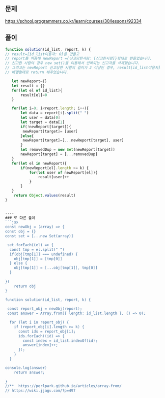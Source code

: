 ## 문제
https://school.programmers.co.kr/learn/courses/30/lessons/92334

## 풀이
```jsx
function solution(id_list, report, k) {
// result={id_list이용자: 0}를 만들고  
// report를 이용해 newReport ={신고당한사람: [신고한사람]}형태로 만들었습니다.
// 신고한 사람의 경우 new set()을 이용해서 반복되는 신고자를 삭제했습니다.
// 그리고는 newReport 신고당한 사람의 길이가 2 이상인 경우, result[id_list이용자]++을 해주고 
// 배열형태로 return 해주었습니다.

   let newReport={}
   let result = {}
   for(let el of id_list){
       result[el]=0
   }

   for(let i=0; i<report.length; i++){
       let data = report[i].split(" ")
       let user = data[0]
       let target = data[1]
       if(!newReport[target]){
        newReport[target]= [user]  
       }else{
        newReport[target]=[...newReport[target], user]       
       }
       let removedDup = new Set(newReport[target])
       newReport[target] = [...removedDup]
   }
   for(let el in newReport){
       if(newReport[el].length >= k) {
           for(let user of newReport[el]){
               result[user]++
           }
       }
   }
    return Object.values(result)
}


----
### 또 다른 풀이
```jsx
const newObj = (array) => {
const obj = {}
const set = [...new Set(array)]

 set.forEach((el) => {
  const tmp = el.split(" ")
  if(obj[tmp[1]] === undefined) {
    obj[tmp[1]] = [tmp[0]]
  } else {
    obj[tmp[1]] = [...obj[tmp[1]], tmp[0]]
  }
   
})
    return obj
}

function solution(id_list, report, k) {
 
 const report_obj = newObj(report);
 const answer = Array.from({ length: id_list.length }, () => 0);

  for (let i in report_obj) {
    if (report_obj[i].length >= k) {
      const ids = report_obj[i];
      ids.forEach((id) => {
        const index = id_list.indexOf(id);
        answer[index]++;
      });
    }
  }

console.log(answer)
    return answer;
    
}
//**  https://perlpark.github.io/articles/array-from/
// https://wiki.jjagu.com/?p=497  
```
